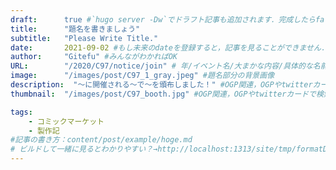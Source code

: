 ```yaml
---
draft:      true #`hugo server -Dw`でドラフト記事も追加されます．完成したらfalseに
title:      "題名を書きましょう"
subtitle:   "Please Write Title."
date:       2021-09-02 #もし未来のdateを登録すると，記事を見ることができません．
author:     "Gitefu" #みんながわかればOK
URL:        "/2020/C97/notice/join" # 年/イベント名/大まかな内容/具体的な名前
image:      "/images/post/C97_1_gray.jpeg" #題名部分の背景画像
description:  "〜に開催される〜で〜を頒布しました！" #OGP関連，OGPやtwitterカードで検索すればわかる
thumbnail:  "/images/post/C97_booth.jpg" #OGP関連，OGPやtwitterカードで検索すればわかる

tags:
    - コミックマーケット
    - 製作記
#記事の書き方：content/post/example/hoge.md
# ビルドして一緒に見るとわかりやすい？→http://localhost:1313/site/tmp/formatDemo/
---
```


